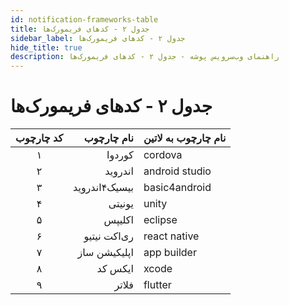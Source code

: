```yaml
---
id: notification-frameworks-table
title: جدول ۲ - کد‌های فریمورک‌ها
sidebar_label: جدول ۲ - کد‌های فریمورک‌ها
hide_title: true
description: راهنمای وب‌سرویس پوشه - جدول ۲ - کد‌های فریمورک‌ها
---
```


# جدول ۲ - کدهای فریمورک‌ها

|    کد چارچوب    | نام چارچوب    |    نام چارچوب به لاتین      | 
|:----------------:|---------------:|:---------------------------|
|       ۱         |       کوردوا  |         cordova            |
|       ۲         |       اندروید |         android studio     |
|       ۳         |بیسیک۴اندروید  |         basic4android    |
|       ۴         |        یونیتی |         unity              |
|       ۵         |       اکلیپس  |         eclipse            |
|       ۶         |  ری‌اکت نیتیو |         react native       |
|       ۷         | اپلیکیشن ساز  |         app builder        |
|       ۸         |       ایکس کد |         xcode              |
|       ۹         |       فلاتر |         flutter              |
